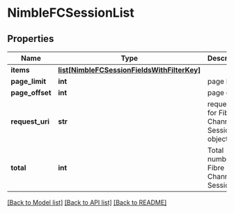 # NimbleFCSessionList

## Properties
Name | Type | Description | Notes
------------ | ------------- | ------------- | -------------
**items** | [**list[NimbleFCSessionFieldsWithFilterKey]**](NimbleFCSessionFieldsWithFilterKey.md) |  | [optional] 
**page_limit** | **int** | page limit | [optional] 
**page_offset** | **int** | page offset | [optional] 
**request_uri** | **str** | requestUri for Fibre Channel Session objects | [optional] 
**total** | **int** | Total number of Fibre Channel Sessions. | [optional] 

[[Back to Model list]](../README.md#documentation-for-models) [[Back to API list]](../README.md#documentation-for-api-endpoints) [[Back to README]](../README.md)


